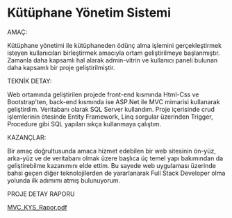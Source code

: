 # Kütüphane Yönetim Sistemi

AMAÇ:

Kütüphane yönetimi ile kütüphaneden ödünç alma işlemini gerçekleştirmek isteyen kullanıcıları birleştirmek amacıyla ortam geliştirilmeye başlanmıştır. Zamanla daha kapsamlı hal alarak admin-vitrin ve kullanıcı paneli bulunan daha kapsamlı bir proje geliştirilmiştir.

TEKNİK DETAY: 

Web ortamında geliştirilen projede front-end kısmında Html-Css ve Bootstrap'ten, back-end kısmında ise ASP.Net ile MVC mimarisi kullanarak geliştirdim. Veritabanı olarak SQL Server kullandım. Proje içerisinde crud işlemlerinin ötesinde Entity Framework, Linq sorgular üzerinden Trigger, Procedure gibi SQL yapıları sıkça kullanmaya çalıştım.

KAZANÇLAR: 

Bir amaç doğrultusunda amaca hizmet edebilen bir web sitesinin ön-yüz, arka-yüz ve de veritabanı olmak üzere başlıca üç temel yapı bakımından da geliştirebilme kazanımını elde ettim. Bu sayede web uygulaması üzerinde bahsi geçen diğer teknolojilerden de yararlanarak Full Stack Developer olma yolunda ilk adımımı atmış bulunuyorum.

PROJE DETAY RAPORU

[MVC_KYS_Rapor.pdf](https://github.com/sedaterzi/MvcKutuphane/files/7330725/MVC_KYS_Rapor.pdf)
